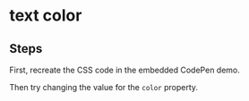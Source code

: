 # text color

## Steps

First, recreate the CSS code in the embedded CodePen demo.

Then try changing the value for the `color` property.
